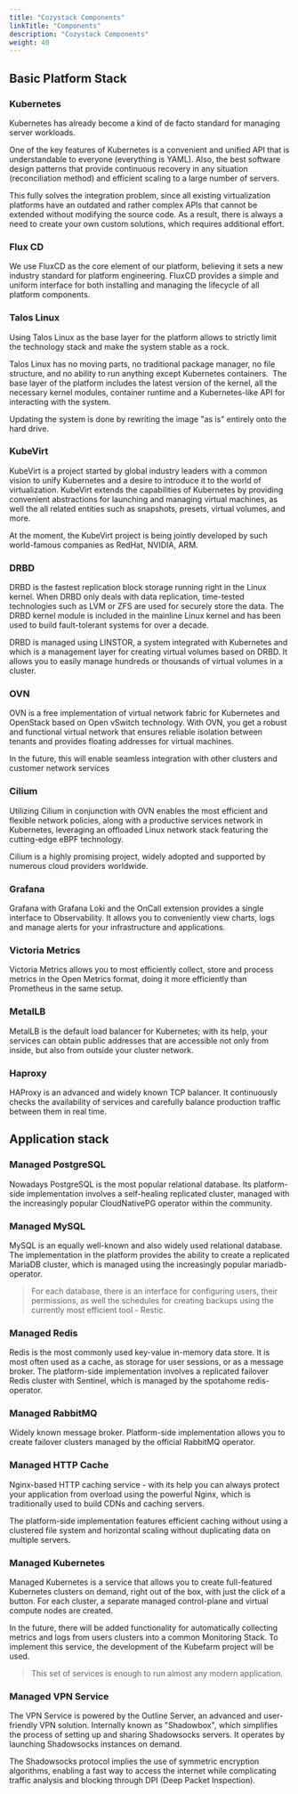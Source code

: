 ```yaml
---
title: "Cozystack Components"
linkTitle: "Components"
description: "Cozystack Components"
weight: 40
---
```


## Basic Platform Stack

### Kubernetes

Kubernetes has already become a kind of de facto standard for managing server workloads.

One of the key features of Kubernetes is a convenient and unified API that is understandable to everyone (everything is YAML). Also, the best software design patterns that provide continuous recovery in any situation (reconciliation method) and efficient scaling to a large number of servers.

This fully solves the integration problem, since all existing virtualization platforms have an outdated and rather complex APIs that cannot be extended without modifying the source code. As a result, there is always a need to create your own custom solutions, which requires additional effort.

### Flux CD

We use FluxCD as the core element of our platform, believing it sets a new industry standard for platform engineering. FluxCD provides a simple and uniform interface for both installing and managing the lifecycle of all platform components.

### Talos Linux

Using Talos Linux as the base layer for the platform allows to strictly limit the technology stack and make the system stable as a rock. 

Talos Linux has no moving parts, no traditional package manager, no file structure, and no ability to run anything except Kubernetes containers. 
The base layer of the platform includes the latest version of the kernel, all the necessary kernel modules, container runtime and a Kubernetes-like API for interacting with the system.

Updating the system is done by rewriting the image "as is" entirely onto the hard drive.

### KubeVirt

KubeVirt is a project started by global industry leaders with a common vision to unify Kubernetes and a desire to introduce it to the world of virtualization. KubeVirt extends the capabilities of Kubernetes by providing convenient abstractions for launching and managing virtual machines, as well the all related entities such as snapshots, presets, virtual volumes, and more.

At the moment, the KubeVirt project is being jointly developed by such world-famous companies as RedHat, NVIDIA, ARM.

### DRBD

DRBD is the fastest replication block storage running right in the Linux kernel. When DRBD only deals with data replication, time-tested technologies such as LVM or ZFS are used for securely store the data.
The DRBD kernel module is included in the mainline Linux kernel and has been used to build fault-tolerant systems for over a decade.

DRBD is managed using LINSTOR, a system integrated with Kubernetes and which is a management layer for creating virtual volumes based on DRBD. It allows you to easily manage hundreds or thousands of virtual volumes in a cluster.

### OVN

OVN is a free implementation of virtual network fabric for Kubernetes and OpenStack based on Open vSwitch technology. With OVN, you get a robust and functional virtual network that ensures reliable isolation between tenants and provides floating addresses for virtual machines.

In the future, this will enable seamless integration with other clusters and customer network services

### Cilium

Utilizing Cilium in conjunction with OVN enables the most efficient and flexible network policies, along with a productive services network in Kubernetes, leveraging an offloaded Linux network stack featuring the cutting-edge eBPF technology.

Cilium is a highly promising project, widely adopted and supported by numerous cloud providers worldwide.

### Grafana

Grafana with Grafana Loki and the OnCall extension provides a single interface to Observability. It allows you to conveniently view charts, logs and manage alerts for your infrastructure and applications.

### Victoria Metrics

Victoria Metrics allows you to most efficiently collect, store and process metrics in the Open Metrics format, doing it more efficiently than Prometheus in the same setup.

### MetalLB

MetalLB is the default load balancer for Kubernetes; with its help, your services can obtain public addresses that are accessible not only from inside, but also from outside your cluster network.

### Haproxy

HAProxy is an advanced and widely known TCP balancer. It continuously checks the availability of services and carefully balance production traffic between them in real time.


## Application stack


### Managed PostgreSQL

Nowadays PostgreSQL is the most popular relational database. Its platform-side implementation involves a self-healing replicated cluster, managed with the increasingly popular CloudNativePG operator within the community.

### Managed MySQL

MySQL is an equally well-known and also widely used relational database. The implementation in the platform provides the ability to create a replicated MariaDB cluster, which is managed using the increasingly popular mariadb-operator.

> For each database, there is an interface for configuring users, their permissions, as well the schedules for creating backups using the currently most efficient tool - Restic.

### Managed Redis

Redis is the most commonly used key-value in-memory data store. It is most often used as a cache, as storage for user sessions, or as a message broker. The platform-side implementation involves a replicated failover Redis cluster with Sentinel, which is managed by the spotahome redis-operator.

### Managed RabbitMQ

Widely known message broker. Platform-side implementation allows you to create failover clusters managed by the official RabbitMQ operator.

### Managed HTTP Cache

Nginx-based HTTP caching service - with its help you can always protect your application from overload using the powerful Nginx, which is traditionally used to build CDNs and caching servers.

The platform-side implementation features efficient caching without using a clustered file system and horizontal scaling without duplicating data on multiple servers.

### Managed Kubernetes

Managed Kubernetes is a service that allows you to create full-featured Kubernetes clusters on demand, right out of the box, with just the click of a button. For each cluster, a separate managed control-plane and virtual compute nodes are created.

In the future, there will be added functionality for automatically collecting metrics and logs from users clusters into a common Monitoring Stack. To implement this service, the development of the Kubefarm project will be used.

> This set of services is enough to run almost any modern application.

### Managed VPN Service

The VPN Service is powered by the Outline Server, an advanced and user-friendly VPN solution. Internally known as "Shadowbox", which simplifies the process of setting up and sharing Shadowsocks servers. It operates by launching Shadowsocks instances on demand.

The Shadowsocks protocol implies the use of symmetric encryption algorithms, enabling a fast way to access the internet while complicating traffic analysis and blocking through DPI (Deep Packet Inspection).
